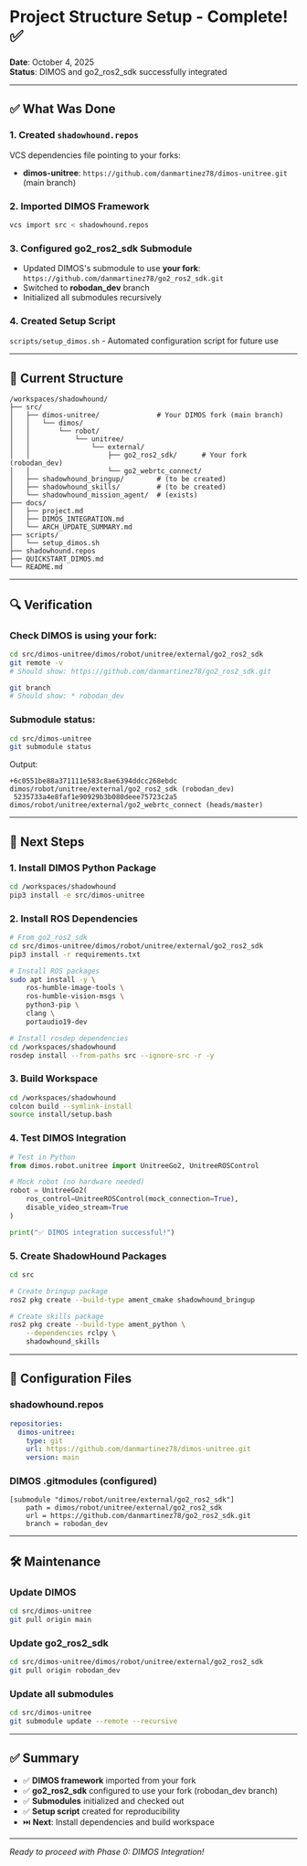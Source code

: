 # Project Structure Setup - Complete! ✅

**Date**: October 4, 2025  
**Status**: DIMOS and go2_ros2_sdk successfully integrated

---

## ✅ What Was Done

### 1. Created `shadowhound.repos`
VCS dependencies file pointing to your forks:
- **dimos-unitree**: `https://github.com/danmartinez78/dimos-unitree.git` (main branch)

### 2. Imported DIMOS Framework
```bash
vcs import src < shadowhound.repos
```

### 3. Configured go2_ros2_sdk Submodule
- Updated DIMOS's submodule to use **your fork**: `https://github.com/danmartinez78/go2_ros2_sdk.git`
- Switched to **robodan_dev** branch
- Initialized all submodules recursively

### 4. Created Setup Script
`scripts/setup_dimos.sh` - Automated configuration script for future use

---

## 📁 Current Structure

```
/workspaces/shadowhound/
├── src/
│   ├── dimos-unitree/              # Your DIMOS fork (main branch)
│   │   └── dimos/
│   │       └── robot/
│   │           └── unitree/
│   │               └── external/
│   │                   ├── go2_ros2_sdk/      # Your fork (robodan_dev)
│   │                   └── go2_webrtc_connect/
│   ├── shadowhound_bringup/        # (to be created)
│   ├── shadowhound_skills/         # (to be created)
│   └── shadowhound_mission_agent/  # (exists)
├── docs/
│   ├── project.md
│   ├── DIMOS_INTEGRATION.md
│   └── ARCH_UPDATE_SUMMARY.md
├── scripts/
│   └── setup_dimos.sh
├── shadowhound.repos
├── QUICKSTART_DIMOS.md
└── README.md
```

---

## 🔍 Verification

### Check DIMOS is using your fork:
```bash
cd src/dimos-unitree/dimos/robot/unitree/external/go2_ros2_sdk
git remote -v
# Should show: https://github.com/danmartinez78/go2_ros2_sdk.git

git branch
# Should show: * robodan_dev
```

### Submodule status:
```bash
cd src/dimos-unitree
git submodule status
```

Output:
```
+6c0551be88a371111e583c8ae6394ddcc268ebdc dimos/robot/unitree/external/go2_ros2_sdk (robodan_dev)
 5235733a4e8faf1e90929b3b080deee75723c2a5 dimos/robot/unitree/external/go2_webrtc_connect (heads/master)
```

---

## 🚀 Next Steps

### 1. Install DIMOS Python Package
```bash
cd /workspaces/shadowhound
pip3 install -e src/dimos-unitree
```

### 2. Install ROS Dependencies
```bash
# From go2_ros2_sdk
cd src/dimos-unitree/dimos/robot/unitree/external/go2_ros2_sdk
pip3 install -r requirements.txt

# Install ROS packages
sudo apt install -y \
    ros-humble-image-tools \
    ros-humble-vision-msgs \
    python3-pip \
    clang \
    portaudio19-dev

# Install rosdep dependencies
cd /workspaces/shadowhound
rosdep install --from-paths src --ignore-src -r -y
```

### 3. Build Workspace
```bash
cd /workspaces/shadowhound
colcon build --symlink-install
source install/setup.bash
```

### 4. Test DIMOS Integration
```python
# Test in Python
from dimos.robot.unitree import UnitreeGo2, UnitreeROSControl

# Mock robot (no hardware needed)
robot = UnitreeGo2(
    ros_control=UnitreeROSControl(mock_connection=True),
    disable_video_stream=True
)

print("✅ DIMOS integration successful!")
```

### 5. Create ShadowHound Packages
```bash
cd src

# Create bringup package
ros2 pkg create --build-type ament_cmake shadowhound_bringup

# Create skills package
ros2 pkg create --build-type ament_python \
    --dependencies rclpy \
    shadowhound_skills
```

---

## 📝 Configuration Files

### shadowhound.repos
```yaml
repositories:
  dimos-unitree:
    type: git
    url: https://github.com/danmartinez78/dimos-unitree.git
    version: main
```

### DIMOS .gitmodules (configured)
```
[submodule "dimos/robot/unitree/external/go2_ros2_sdk"]
    path = dimos/robot/unitree/external/go2_ros2_sdk
    url = https://github.com/danmartinez78/go2_ros2_sdk.git
    branch = robodan_dev
```

---

## 🛠️ Maintenance

### Update DIMOS
```bash
cd src/dimos-unitree
git pull origin main
```

### Update go2_ros2_sdk
```bash
cd src/dimos-unitree/dimos/robot/unitree/external/go2_ros2_sdk
git pull origin robodan_dev
```

### Update all submodules
```bash
cd src/dimos-unitree
git submodule update --remote --recursive
```

---

## ✅ Summary

- ✅ **DIMOS framework** imported from your fork
- ✅ **go2_ros2_sdk** configured to use your fork (robodan_dev branch)
- ✅ **Submodules** initialized and checked out
- ✅ **Setup script** created for reproducibility
- ⏭️ **Next**: Install dependencies and build workspace

---

_Ready to proceed with Phase 0: DIMOS Integration!_
